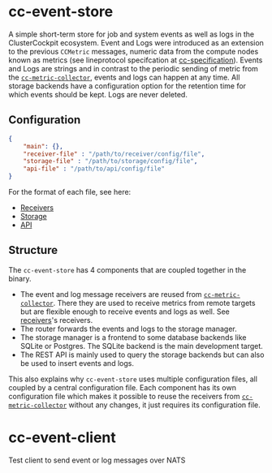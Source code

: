 <!--
---
title: cc-event-store
description: Storage server for event and log messages
categories: [cc-event-store]
tags: ['Admin']
weight: 1
hugo_path: docs/reference/cc-event-store/_index.md
---
-->


# cc-event-store

A simple short-term store for job and system events as well as logs in the ClusterCockpit ecosystem. Event and Logs were introduced
as an extension to the previous `CCMetric` messages, numeric data from the compute nodes known as metrics (see lineprotocol
specifcation at [cc-specification](https://github.com/ClusterCockpit/cc-specifications)). Events and Logs are strings and in
contrast to the periodic sending of metric from the [`cc-metric-collector`](https://github.com/ClusterCockpit/cc-metric-collector),
events and logs can happen at any time. All storage backends have a configuration option for the retention time for which
events should be kept. Logs are never deleted.

## Configuration

```json
{
    "main": {},
    "receiver-file" : "/path/to/receiver/config/file",
    "storage-file" : "/path/to/storage/config/file",
    "api-file" : "/path/to/api/config/file"
}
```

For the format of each file, see here:
- [Receivers](https://github.com/ClusterCockpit/cc-lib/blob/main/receivers/README.md)
- [Storage](./internal/storage/README.md)
- [API](./internal/api/README.md)

## Structure
The `cc-event-store` has 4 components that are coupled together in the binary.

- The event and log message receivers are reused from [`cc-metric-collector`](https://github.com/ClusterCockpit/cc-metric-collector).
  There they are used to receive metrics from remote targets but are flexible enough to receive events and logs as well.
  See [receivers](https://github.com/ClusterCockpit/cc-lib/blob/main/receivers/README.md)'s receivers.
- The router forwards the events and logs to the storage manager.
- The storage manager is a frontend to some database backends like SQLite or Postgres. The SQLite backend is the main development target.
- The REST API is mainly used to query the storage backends but can also be used to insert events and logs.

This also explains why `cc-event-store` uses multiple configuration files, all coupled by a central configuration file. Each component has its own configuration file which makes it possible to reuse the receivers from [`cc-metric-collector`](https://github.com/ClusterCockpit/cc-metric-collector) without any changes, it just requires its configuration file.

# cc-event-client

Test client to send event or log messages over NATS

